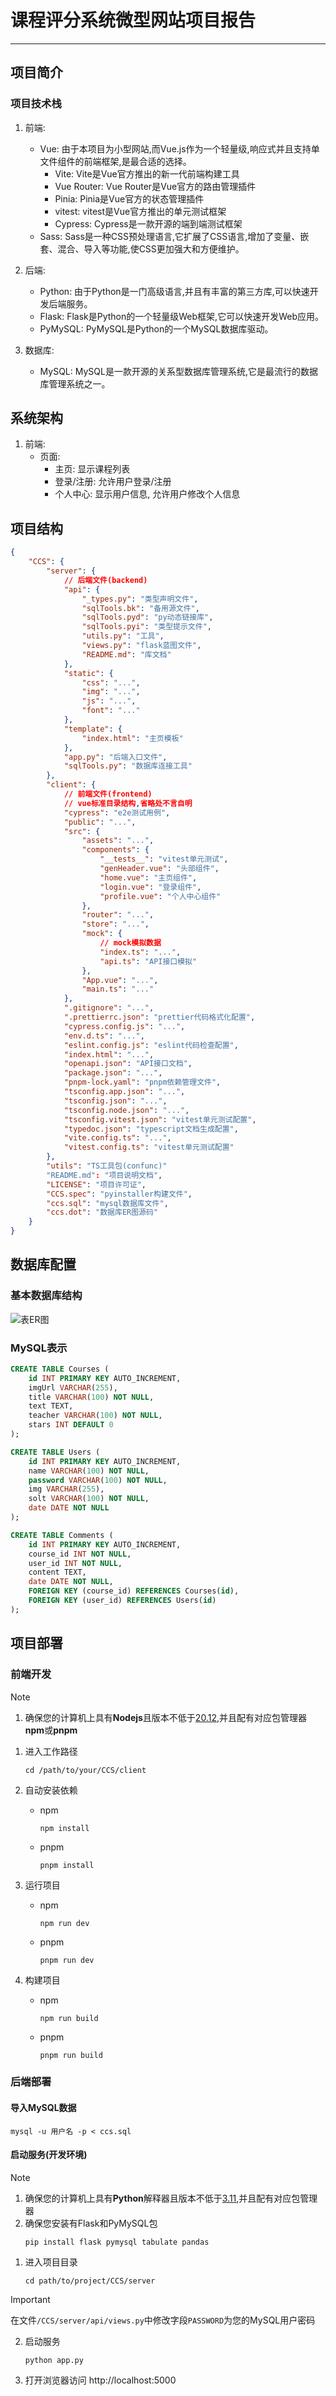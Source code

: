 # 课程评分系统微型网站项目报告

---

## 项目简介

### 项目技术栈
1. 前端:
    - Vue: 由于本项目为小型网站,而Vue.js作为一个轻量级,响应式并且支持单文件组件的前端框架,是最合适的选择。
        - Vite: Vite是Vue官方推出的新一代前端构建工具
        - Vue Router: Vue Router是Vue官方的路由管理插件
        - Pinia: Pinia是Vue官方的状态管理插件
        - vitest: vitest是Vue官方推出的单元测试框架
        - Cypress: Cypress是一款开源的端到端测试框架
    - Sass: Sass是一种CSS预处理语言,它扩展了CSS语言,增加了变量、嵌套、混合、导入等功能,使CSS更加强大和方便维护。

2. 后端:
    - Python: 由于Python是一门高级语言,并且有丰富的第三方库,可以快速开发后端服务。
    - Flask: Flask是Python的一个轻量级Web框架,它可以快速开发Web应用。
    - PyMySQL: PyMySQL是Python的一个MySQL数据库驱动。

3. 数据库:
    - MySQL: MySQL是一款开源的关系型数据库管理系统,它是最流行的数据库管理系统之一。

## 系统架构

1. 前端:
    - 页面:
        - 主页: 显示课程列表
        - 登录/注册: 允许用户登录/注册
        - 个人中心: 显示用户信息, 允许用户修改个人信息

## 项目结构

```json
{
    "CCS": {
        "server": {
            // 后端文件(backend)
            "api": {
                "_types.py": "类型声明文件",
                "sqlTools.bk": "备用源文件",
                "sqlTools.pyd": "py动态链接库",
                "sqlTools.pyi": "类型提示文件",
                "utils.py": "工具",
                "views.py": "flask蓝图文件",
                "README.md": "库文档"
            },
            "static": {
                "css": "...",
                "img": "...",
                "js": "...",
                "font": "..."
            },
            "template": {
                "index.html": "主页模板"
            },
            "app.py": "后端入口文件",
            "sqlTools.py": "数据库连接工具"
        },
        "client": {
            // 前端文件(frontend)
            // vue标准目录结构,省略处不言自明
            "cypress": "e2e测试用例",
            "public": "...",
            "src": {
                "assets": "...",
                "components": {
                    "__tests__": "vitest单元测试",
                    "genHeader.vue": "头部组件",
                    "home.vue": "主页组件",
                    "login.vue": "登录组件",
                    "profile.vue": "个人中心组件"
                },
                "router": "...",
                "store": "...",
                "mock": {
                    // mock模拟数据
                    "index.ts": "...",
                    "api.ts": "API接口模拟"
                },
                "App.vue": "...",
                "main.ts": "..."
            },
            ".gitignore": "...",
            ".prettierrc.json": "prettier代码格式化配置",
            "cypress.config.js": "...",
            "env.d.ts": "...",
            "eslint.config.js": "eslint代码检查配置",
            "index.html": "...",
            "openapi.json": "API接口文档",
            "package.json": "...",
            "pnpm-lock.yaml": "pnpm依赖管理文件",
            "tsconfig.app.json": "...",
            "tsconfig.json": "...",
            "tsconfig.node.json": "...",
            "tsconfig.vitest.json": "vitest单元测试配置",
            "typedoc.json": "typescript文档生成配置",
            "vite.config.ts": "...",
            "vitest.config.ts": "vitest单元测试配置"
        },
        "utils": "TS工具包(confunc)"
        "README.md": "项目说明文档",
        "LICENSE": "项目许可证",
        "CCS.spec": "pyinstaller构建文件",
        "ccs.sql": "mysql数据库文件",
        "ccs.dot": "数据库ER图源码"
    }
}
```

## 数据库配置

### 基本数据库结构

![表ER图](/dbER.png)

### MySQL表示
```sql
CREATE TABLE Courses (
    id INT PRIMARY KEY AUTO_INCREMENT,
    imgUrl VARCHAR(255),
    title VARCHAR(100) NOT NULL,
    text TEXT,
    teacher VARCHAR(100) NOT NULL,
    stars INT DEFAULT 0
);

CREATE TABLE Users (
    id INT PRIMARY KEY AUTO_INCREMENT,
    name VARCHAR(100) NOT NULL,
    password VARCHAR(100) NOT NULL,
    img VARCHAR(255),
    solt VARCHAR(100) NOT NULL,
    date DATE NOT NULL
);

CREATE TABLE Comments (
    id INT PRIMARY KEY AUTO_INCREMENT,
    course_id INT NOT NULL,
    user_id INT NOT NULL,
    content TEXT,
    date DATE NOT NULL,
    FOREIGN KEY (course_id) REFERENCES Courses(id),
    FOREIGN KEY (user_id) REFERENCES Users(id)
);
```

## 项目部署

### 前端开发

> [!NOTE]
>
> 1. 确保您的计算机上具有**Nodejs**且版本不低于<u>20.12</u>,并且配有对应包管理器**npm**或**pnpm**

1. 进入工作路径
   ```dos
   cd /path/to/your/CCS/client
   ```
   
2. 自动安装依赖
   - npm
   
      ```dos
      npm install
      ```
   
   - pnpm 
   
      ```dos
      pnpm install
      ```
   
3. 运行项目
   - npm
   
      ```dos
      npm run dev
      ```
      
   - pnpm
     
      ```dos
      pnpm run dev
      ```
   
4. 构建项目
   - npm
   
      ```dos
      npm run build
      ```
   - pnpm
   
      ```dos
      pnpm run build
      ```
   
### 后端部署

#### 导入MySQL数据

   ```dos
   mysql -u 用户名 -p < ccs.sql
   ```

#### 启动服务(开发环境)

> [!NOTE]
>
> 1. 确保您的计算机上具有**Python**解释器且版本不低于<u>3.11</u>,并且配有对应包管理器
> 2. 确保您安装有Flask和PyMySQL包
>    ```dos
>    pip install flask pymysql tabulate pandas
>    ```

   1. 进入项目目录
       ```dos
       cd path/to/project/CCS/server
       ```
       
> [!IMPORTANT]
> 在文件`/CCS/server/api/views.py`中修改字段`PASSWORD`为您的MySQL用户密码

   2. 启动服务
       ```dos
       python app.py
       ```
   
   3. 打开浏览器访问 http://localhost:5000

